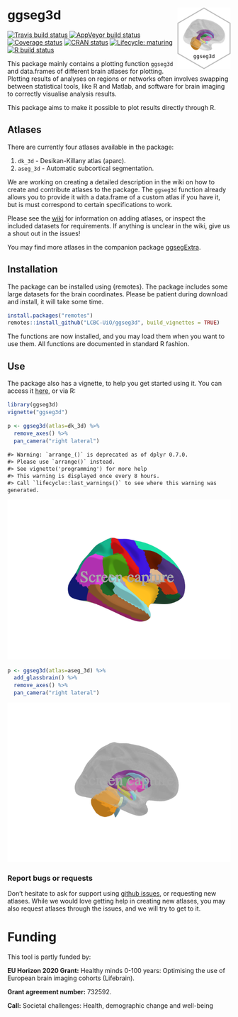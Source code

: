 
# ggseg3d <img src='man/figures/logo.png' align="right" height="138.5" />

<!-- badges: start -->

[![Travis build
status](https://travis-ci.com/LCBC-UiO/ggseg3d.svg?branch=master)](https://travis-ci.com/LCBC-UiO/ggseg3d)
[![AppVeyor build
status](https://ci.appveyor.com/api/projects/status/github/LCBC-UiO/ggseg3d?branch=master&svg=true)](https://ci.appveyor.com/project/LCBC-UiO/ggseg3d)
[![Coverage
status](https://codecov.io/gh/LCBC-UiO/ggseg3d/branch/master/graph/badge.svg)](https://codecov.io/gh/LCBC-UiO/ggseg3d)
[![CRAN
status](https://www.r-pkg.org/badges/version/ggseg3d)](https://CRAN.R-project.org/package=ggseg3d)
[![Lifecycle:
maturing](https://img.shields.io/badge/lifecycle-maturing-blue.svg)](https://www.tidyverse.org/lifecycle/#maturing)
[![R build
status](https://github.com/LCBC-UiO/ggseg3d/workflows/R-CMD-check/badge.svg)](https://github.com/LCBC-UiO/ggseg3d/actions)
<!-- badges: end -->

This package mainly contains a plotting function `ggseg3d` and
data.frames of different brain atlases for plotting. Plotting results of
analyses on regions or networks often involves swapping between
statistical tools, like R and Matlab, and software for brain imaging to
correctly visualise analysis results.

This package aims to make it possible to plot results directly through
R.

## Atlases

There are currently four atlases available in the package:

1.  `dk_3d` - Desikan-Killany atlas (aparc).  
2.  `aseg_3d` - Automatic subcortical segmentation.

We are working on creating a detailed description in the wiki on how to
create and contribute atlases to the package. The `ggseg3d` function
already allows you to provide it with a data.frame of a custom atlas if
you have it, but is must correspond to certain specifications to work.

Please see the
[wiki](https://github.com/LCBC-UiO/ggseg/wiki/Creating-and-contributing-atlases)
for information on adding atlases, or inspect the included datasets for
requirements. If anything is unclear in the wiki, give us a shout out in
the issues\!

You may find more atlases in the companion package
[ggsegExtra](https://github.com/LCBC-UiO/ggsegExtra).

## Installation

The package can be installed using {remotes}. The package includes some
large datasets for the brain coordinates. Please be patient during
download and install, it will take some time.

``` r
install.packages("remotes")
remotes::install_github("LCBC-UiO/ggseg3d", build_vignettes = TRUE)
```

The functions are now installed, and you may load them when you want to
use them. All functions are documented in standard R fashion.

## Use

The package also has a vignette, to help you get started using it. You
can access it [here](https://lcbc-uio.github.io/ggseg3d/ggseg3d.html),
or via R:

``` r
library(ggseg3d)
vignette("ggseg3d")
```

``` r
p <- ggseg3d(atlas=dk_3d) %>% 
  remove_axes() %>% 
  pan_camera("right lateral")
```

    #> Warning: `arrange_()` is deprecated as of dplyr 0.7.0.
    #> Please use `arrange()` instead.
    #> See vignette('programming') for more help
    #> This warning is displayed once every 8 hours.
    #> Call `lifecycle::last_warnings()` to see where this warning was generated.

<img src="man/img/README-dk_3d-plot.png" width="700" />

``` r
p <- ggseg3d(atlas=aseg_3d) %>% 
  add_glassbrain() %>% 
  remove_axes() %>% 
  pan_camera("right lateral")
```

<img src="man/img/README-aseg_3d-plot.png" width="700" />

### Report bugs or requests

Don’t hesitate to ask for support using [github
issues](https://github.com/LCBC-UiO/ggseg3d/issues), or requesting new
atlases. While we would love getting help in creating new atlases, you
may also request atlases through the issues, and we will try to get to
it.

# Funding

This tool is partly funded by:

**EU Horizon 2020 Grant:** Healthy minds 0-100 years: Optimising the use
of European brain imaging cohorts (Lifebrain).

**Grant agreement number:** 732592.

**Call:** Societal challenges: Health, demographic change and well-being
